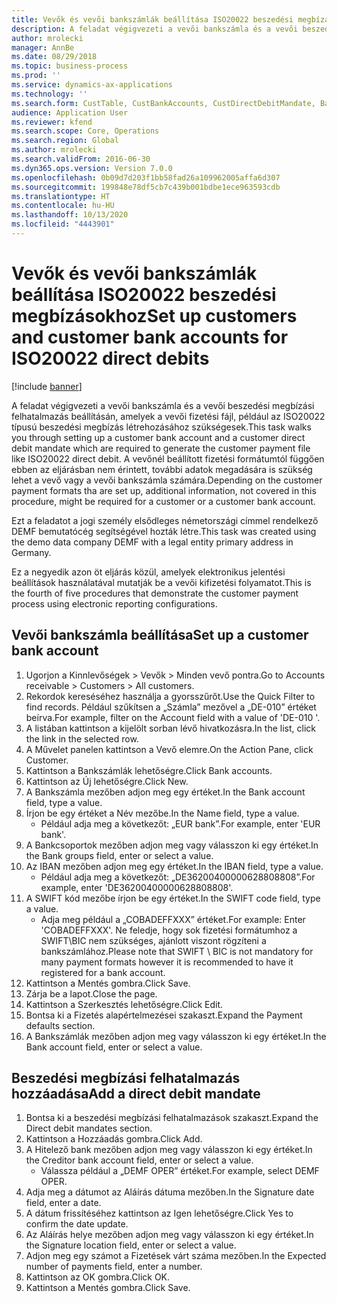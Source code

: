 ```yaml
---
title: Vevők és vevői bankszámlák beállítása ISO20022 beszedési megbízásokhoz
description: A feladat végigvezeti a vevői bankszámla és a vevői beszedési megbízási felhatalmazás beállításán, amelyek a vevői fizetési fájl, például az ISO20022 típusú beszedési megbízás létrehozásához szükségesek.
author: mrolecki
manager: AnnBe
ms.date: 08/29/2018
ms.topic: business-process
ms.prod: ''
ms.service: dynamics-ax-applications
ms.technology: ''
ms.search.form: CustTable, CustBankAccounts, CustDirectDebitMandate, BankAccountTableLookUp,  LogisticsAddressCityLookup
audience: Application User
ms.reviewer: kfend
ms.search.scope: Core, Operations
ms.search.region: Global
ms.author: mrolecki
ms.search.validFrom: 2016-06-30
ms.dyn365.ops.version: Version 7.0.0
ms.openlocfilehash: 0b09d7d203f1bb58fad26a109962005affa6d307
ms.sourcegitcommit: 199848e78df5cb7c439b001bdbe1ece963593cdb
ms.translationtype: HT
ms.contentlocale: hu-HU
ms.lasthandoff: 10/13/2020
ms.locfileid: "4443901"
---
```

# <a name="set-up-customers-and-customer-bank-accounts-for-iso20022-direct-debits"></a><span data-ttu-id="0ea94-103">Vevők és vevői bankszámlák beállítása ISO20022 beszedési megbízásokhoz</span><span class="sxs-lookup"><span data-stu-id="0ea94-103">Set up customers and customer bank accounts for ISO20022 direct debits</span></span>

[!include [banner](../../includes/banner.md)]

<span data-ttu-id="0ea94-104">A feladat végigvezeti a vevői bankszámla és a vevői beszedési megbízási felhatalmazás beállításán, amelyek a vevői fizetési fájl, például az ISO20022 típusú beszedési megbízás létrehozásához szükségesek.</span><span class="sxs-lookup"><span data-stu-id="0ea94-104">This task walks you through setting up a customer bank account and a customer direct debit mandate which are required to generate the customer payment file like ISO20022 direct debit.</span></span> <span data-ttu-id="0ea94-105">A vevőnél beállított fizetési formátumtól függően ebben az eljárásban nem érintett, további adatok megadására is szükség lehet a vevő vagy a vevői bankszámla számára.</span><span class="sxs-lookup"><span data-stu-id="0ea94-105">Depending on the customer payment formats tha are set up, additional information, not covered in this procedure, might be required for a customer or a customer bank account.</span></span> 

<span data-ttu-id="0ea94-106">Ezt a feladatot a jogi személy elsődleges németországi címmel rendelkező DEMF bemutatócég segítségével hozták létre.</span><span class="sxs-lookup"><span data-stu-id="0ea94-106">This task was created using the demo data company DEMF with a legal entity primary address in Germany.</span></span>



<span data-ttu-id="0ea94-107">Ez a negyedik azon öt eljárás közül, amelyek elektronikus jelentési beállítások használatával mutatják be a vevői kifizetési folyamatot.</span><span class="sxs-lookup"><span data-stu-id="0ea94-107">This is the fourth of five procedures that demonstrate the customer payment process using electronic reporting configurations.</span></span>


## <a name="set-up-a-customer-bank-account"></a><span data-ttu-id="0ea94-108">Vevői bankszámla beállítása</span><span class="sxs-lookup"><span data-stu-id="0ea94-108">Set up a customer bank account</span></span>
1. <span data-ttu-id="0ea94-109">Ugorjon a Kinnlevőségek > Vevők > Minden vevő pontra.</span><span class="sxs-lookup"><span data-stu-id="0ea94-109">Go to Accounts receivable > Customers > All customers.</span></span>
2. <span data-ttu-id="0ea94-110">Rekordok kereséséhez használja a gyorsszűrőt.</span><span class="sxs-lookup"><span data-stu-id="0ea94-110">Use the Quick Filter to find records.</span></span> <span data-ttu-id="0ea94-111">Például szűkítsen a „Számla” mezővel a „DE-010” értéket beírva.</span><span class="sxs-lookup"><span data-stu-id="0ea94-111">For example, filter on the Account field with a value of 'DE-010 '.</span></span>
3. <span data-ttu-id="0ea94-112">A listában kattintson a kijelölt sorban lévő hivatkozásra.</span><span class="sxs-lookup"><span data-stu-id="0ea94-112">In the list, click the link in the selected row.</span></span>
4. <span data-ttu-id="0ea94-113">A Művelet panelen kattintson a Vevő elemre.</span><span class="sxs-lookup"><span data-stu-id="0ea94-113">On the Action Pane, click Customer.</span></span>
5. <span data-ttu-id="0ea94-114">Kattintson a Bankszámlák lehetőségre.</span><span class="sxs-lookup"><span data-stu-id="0ea94-114">Click Bank accounts.</span></span>
6. <span data-ttu-id="0ea94-115">Kattintson az Új lehetőségre.</span><span class="sxs-lookup"><span data-stu-id="0ea94-115">Click New.</span></span>
7. <span data-ttu-id="0ea94-116">A Bankszámla mezőben adjon meg egy értéket.</span><span class="sxs-lookup"><span data-stu-id="0ea94-116">In the Bank account field, type a value.</span></span>
8. <span data-ttu-id="0ea94-117">Írjon be egy értéket a Név mezőbe.</span><span class="sxs-lookup"><span data-stu-id="0ea94-117">In the Name field, type a value.</span></span>
    * <span data-ttu-id="0ea94-118">Például adja meg a következőt: „EUR bank”.</span><span class="sxs-lookup"><span data-stu-id="0ea94-118">For example, enter 'EUR bank'.</span></span>  
9. <span data-ttu-id="0ea94-119">A Bankcsoportok mezőben adjon meg vagy válasszon ki egy értéket.</span><span class="sxs-lookup"><span data-stu-id="0ea94-119">In the Bank groups field, enter or select a value.</span></span>
10. <span data-ttu-id="0ea94-120">Az IBAN mezőben adjon meg egy értéket.</span><span class="sxs-lookup"><span data-stu-id="0ea94-120">In the IBAN field, type a value.</span></span>
    * <span data-ttu-id="0ea94-121">Például adja meg a következőt: „DE36200400000628808808”.</span><span class="sxs-lookup"><span data-stu-id="0ea94-121">For example, enter 'DE36200400000628808808'.</span></span>  
11. <span data-ttu-id="0ea94-122">A SWIFT kód mezőbe írjon be egy értéket.</span><span class="sxs-lookup"><span data-stu-id="0ea94-122">In the SWIFT code field, type a value.</span></span>
    * <span data-ttu-id="0ea94-123">Adja meg például a „COBADEFFXXX” értéket.</span><span class="sxs-lookup"><span data-stu-id="0ea94-123">For example: Enter 'COBADEFFXXX'.</span></span>  <span data-ttu-id="0ea94-124">Ne feledje, hogy sok fizetési formátumhoz a SWIFT\BIC nem szükséges, ajánlott viszont rögzíteni a bankszámlához.</span><span class="sxs-lookup"><span data-stu-id="0ea94-124">Please note that SWIFT \ BIC is not mandatory for many payment formats however it is recommended to have it registered for a bank account.</span></span>  
12. <span data-ttu-id="0ea94-125">Kattintson a Mentés gombra.</span><span class="sxs-lookup"><span data-stu-id="0ea94-125">Click Save.</span></span>
13. <span data-ttu-id="0ea94-126">Zárja be a lapot.</span><span class="sxs-lookup"><span data-stu-id="0ea94-126">Close the page.</span></span>
14. <span data-ttu-id="0ea94-127">Kattintson a Szerkesztés lehetőségre.</span><span class="sxs-lookup"><span data-stu-id="0ea94-127">Click Edit.</span></span>
15. <span data-ttu-id="0ea94-128">Bontsa ki a Fizetés alapértelmezései szakaszt.</span><span class="sxs-lookup"><span data-stu-id="0ea94-128">Expand the Payment defaults section.</span></span>
16. <span data-ttu-id="0ea94-129">A Bankszámlák mezőben adjon meg vagy válasszon ki egy értéket.</span><span class="sxs-lookup"><span data-stu-id="0ea94-129">In the Bank account field, enter or select a value.</span></span>

## <a name="add-a-direct-debit-mandate"></a><span data-ttu-id="0ea94-130">Beszedési megbízási felhatalmazás hozzáadása</span><span class="sxs-lookup"><span data-stu-id="0ea94-130">Add a direct debit mandate</span></span>
1. <span data-ttu-id="0ea94-131">Bontsa ki a beszedési megbízási felhatalmazások szakaszt.</span><span class="sxs-lookup"><span data-stu-id="0ea94-131">Expand the Direct debit mandates section.</span></span>
2. <span data-ttu-id="0ea94-132">Kattintson a Hozzáadás gombra.</span><span class="sxs-lookup"><span data-stu-id="0ea94-132">Click Add.</span></span>
3. <span data-ttu-id="0ea94-133">A Hitelező bank mezőben adjon meg vagy válasszon ki egy értéket.</span><span class="sxs-lookup"><span data-stu-id="0ea94-133">In the Creditor bank account field, enter or select a value.</span></span>
    * <span data-ttu-id="0ea94-134">Válassza például a „DEMF OPER” értéket.</span><span class="sxs-lookup"><span data-stu-id="0ea94-134">For example, select DEMF OPER.</span></span>  
4. <span data-ttu-id="0ea94-135">Adja meg a dátumot az Aláírás dátuma mezőben.</span><span class="sxs-lookup"><span data-stu-id="0ea94-135">In the Signature date field, enter a date.</span></span>
5. <span data-ttu-id="0ea94-136">A dátum frissítéséhez kattintson az Igen lehetőségre.</span><span class="sxs-lookup"><span data-stu-id="0ea94-136">Click Yes to confirm the date update.</span></span>
6. <span data-ttu-id="0ea94-137">Az Aláírás helye mezőben adjon meg vagy válasszon ki egy értéket.</span><span class="sxs-lookup"><span data-stu-id="0ea94-137">In the Signature location field, enter or select a value.</span></span>
7. <span data-ttu-id="0ea94-138">Adjon meg egy számot a Fizetések várt száma mezőben.</span><span class="sxs-lookup"><span data-stu-id="0ea94-138">In the Expected number of payments field, enter a number.</span></span>
8. <span data-ttu-id="0ea94-139">Kattintson az OK gombra.</span><span class="sxs-lookup"><span data-stu-id="0ea94-139">Click OK.</span></span>
9. <span data-ttu-id="0ea94-140">Kattintson a Mentés gombra.</span><span class="sxs-lookup"><span data-stu-id="0ea94-140">Click Save.</span></span>

